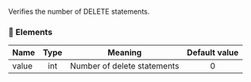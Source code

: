 Verifies the number of DELETE statements.

### :wrench: Elements 
|Name      |Type| Meaning                   | Default value  |
| -------- |:---:|:-------------------------:|:--------------:|
| value    | int |Number of delete statements|        0       |